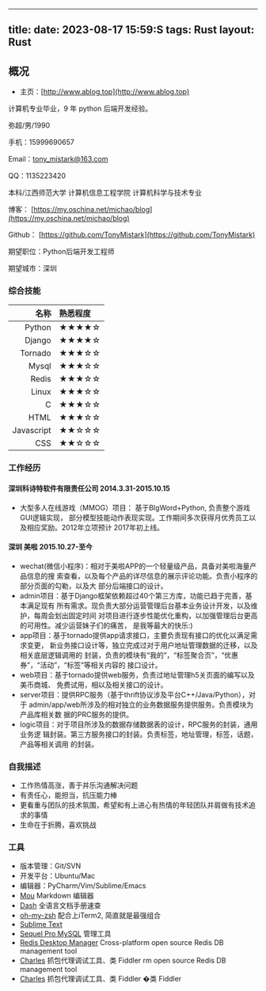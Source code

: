 
---
title: 
date: 2023-08-17 15:59:S
tags: Rust
layout: Rust
---

## 概况

- 主页：[http://www.ablog.top](http://www.ablog.top)

计算机专业毕业，9 年 python  后端开发经验。

弥超/男/1990

手机：15999690657

Email：tony_mistark@163.com

QQ：1135223420

本科/江西师范大学 计算机信息工程学院 计算机科学与技术专业

博客： [https://my.oschina.net/michao/blog](https://my.oschina.net/michao/blog)

Github： [https://github.com/TonyMistark](https://github.com/TonyMistark)

期望职位：Python后端开发工程师

期望城市：深圳

### 综合技能

| 名称 | 熟悉程度
|--:|:--|
|Python | ★★★★☆|
|Django | ★★★★☆|
|Tornado | ★★★☆☆|
|Mysql | ★★★☆☆|
|Redis | ★★★☆☆|
|Linux | ★★★☆☆|
|C | ★★★☆☆|
|HTML | ★★★☆☆|
|Javascript | ★★☆☆☆|
|CSS | ★★☆☆☆|


### 工作经历

#### 深圳科诗特软件有限责任公司  2014.3.31-2015.10.15
 * 大型多人在线游戏（MMOG）项目： 基于BIgWord+Python, 负责整个游戏GUI逻辑实现，
部分模型技能动作表现实现。工作期间多次获得月优秀员工以及相应奖励。2012年立项预计
2017年初上线。

#### 深圳 美啦 2015.10.27-至今
 * wechat(微信小程序)：相对于美啦APP的一个轻量级产品，具备对美啦海量产品信息的搜
索查看，以及每个产品的详尽信息的展示评论功能。负责小程序的部分页面的勾勒，以及大
部分后端接口的设计。
 * admin项目：基于Django框架依赖超过40个第三方库，功能已趋于完善，基本满足现有
所有需求。现负责大部分运营管理后台基本业务设计开发，以及维护，每周会划出固定时间
对项目进行逐步性能优化重构，以加强管理后台更高的可用性。减少运营妹子们的痛苦，
是我等最大的快乐:)
 * app项目：基于tornado提供app请求接口，主要负责现有接口的优化以满足需求变更，
新业务接口设计等，独立完成过对于用户地址管理数据的迁移，以及相关底层逻辑调用的
封装，负责的模块有“我的”，“标签聚合页”，“优惠券”，“活动”，“标签”等相关内容的
接口设计。
* web项目：基于tornado提供web服务，负责过地址管理h5关页面的编写以及美币商城、
免费试用，相以及相关接口的设计。
 * server项目：提供RPC服务（基于thrift协议涉及平台C++/Java/Python），对于
admin/app/web所涉及的相对独立的业务数据服务提供服务。负责模块为产品库相关数
据的PRC服务的提供。
 * logic项目：对于项目所涉及的数据存储数据表的设计，RPC服务的封装，通用业务逻
辑封装。第三方服务接口的封装。负责标签，地址管理，标签，话题，产品等相关调用
的封装。

### 自我描述
 * 工作热情高涨，善于并乐沟通解决问题
 * 有责任心，能担当，抗压能力棒
 * 更看重与团队的技术氛围，希望和有上进心有热情的年轻团队并肩做有技术追求的事情
 * 生命在于折腾，喜欢挑战


### 工具
 * 版本管理：Git/SVN
 * 开发平台：Ubuntu/Mac
 * 编辑器：PyCharm/Vim/Sublime/Emacs
 * [Mou](http://25.io/mou/) Markdown 编辑器
 * [Dash](http://kapeli.com/dash) 全语言文档手册速查
 * [oh-my-zsh](http://ohmyz.sh/)	配合上iTerm2, 简直就是最强组合
 * [Sublime Text](http://www.sublimetext.com/)
 * [Sequel Pro MySQL](http://www.sequelpro.com/) 管理工具
 * [Redis Desktop Manager](http://redisdesktop.com/) Cross-platform open source Redis DB management tool
 * [Charles](http://www.charlesproxy.com/)	抓包代理调试工具、类 Fiddler
rm open source Redis DB management tool
 * [Charles](http://www.charlesproxy.com/)	抓包代理调试工具、类 Fiddler
�类 Fiddler
